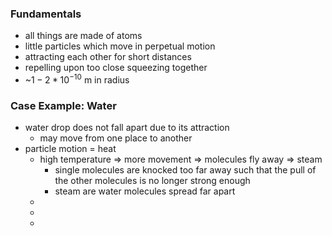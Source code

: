 ### Fundamentals
+ all things are made of atoms
+ little particles which move in perpetual motion
+ attracting each other for short distances
+ repelling  upon too close squeezing together
+ ~$1-2 * 10^{-10}$ m in radius

### Case Example: Water
+ water drop does not fall apart due to its attraction
	+ may move from one place to another
+ particle motion = heat
	+ high temperature => more movement => molecules fly away => steam
		+ single molecules are knocked too far away such that the pull of the other molecules is no longer strong enough
		+ steam are water molecules spread far apart
	+ 
	+ 
	+ 
